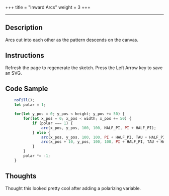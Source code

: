 +++
title = "Inward Arcs"
weight = 3
+++

<!-- Load the Library -->
<script type = "text/javascript" src = "../../scripts/libs/p5js/p5.min.js"></script>
<script type = "text/javascript" src = "../../scripts/libs/p5js/p5.svg.js"></script>

<!-- Load the Sketch -->
<script>

/*
 * Title:   Inward Arcs
 * Author:  hamzberg
 * Version: 0.1
 * Date:    6 January 2024
 *
 * Description:
 *   -
 */

function setup() {
    let c = createCanvas(600, 800, SVG);
    c.parent('processing-canvas');

    noFill();

        let polar = 1;

    for(let y_pos = 0; y_pos < height; y_pos += 50) {

        for(let x_pos = 0; x_pos < width; x_pos += 50) {

            if (polar === 1) {
                arc(x_pos, y_pos, 100, 100, HALF_PI, PI + HALF_PI);
            } else {
                arc(x_pos, y_pos, 100, 100, PI + HALF_PI, TAU + HALF_PI);
                arc(x_pos + 10, y_pos, 100, 100, PI + HALF_PI, TAU + HALF_PI);
            }

        }

        polar *= -1;

    }

}


function draw() {

    exportSVG();

}

function exportSVG() {

    if (keyCode === LEFT_ARROW) {
        save("inward-arcs_" + day() + "-" + month() + "-" + year() + "_" + millis() + ".svg");
        print("SVG Downloaded");
        noLoop();
    }

}

</script>

<!-- Insert the Sketch -->
<div id="processing-canvas"></div>

<hr>

## Description

Arcs cut into each other as the pattern descends on the canvas.

## Instructions

Refresh the page to regenerate the sketch. Press the Left Arrow key to save an SVG.

## Code Sample

```JavaScript
    noFill();
    let polar = 1;

    for(let y_pos = 0; y_pos < height; y_pos += 50) {
        for(let x_pos = 0; x_pos < width; x_pos += 50) {
            if (polar === 1) {
                arc(x_pos, y_pos, 100, 100, HALF_PI, PI + HALF_PI);
            } else {
                arc(x_pos, y_pos, 100, 100, PI + HALF_PI, TAU + HALF_PI);
                arc(x_pos + 10, y_pos, 100, 100, PI + HALF_PI, TAU + HALF_PI);
            }
        }
        polar *= -1;
    }
```

## Thoughts

Thought this looked pretty cool after adding a polarizing variable.
